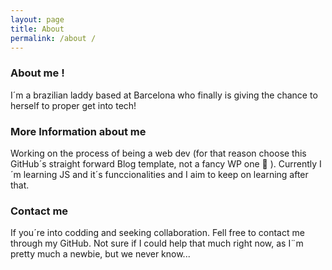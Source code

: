 ```yaml
---
layout: page
title: About
permalink: /about /
---
```


### About me ! 

I´m a brazilian laddy based at Barcelona who finally is giving the chance to herself to proper get into tech!

### More Information about me

Working on the process of being a web dev (for that reason choose this GitHub´s straight forward Blog template, not a fancy WP one 🙂 ). Currently I´m learning JS and it´s funccionalities and I aim to keep on learning after that.

### Contact me

If you´re into codding and seeking collaboration. Fell free to contact me through my GitHub.
Not sure if I could help that much right now, as I¨m pretty much a newbie, but we never know...    
